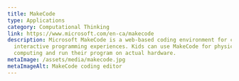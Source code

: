 ```yaml
---
title: MakeCode
type: Applications
category: Computational Thinking
link: https://www.microsoft.com/en-ca/makecode
description: Microsoft MakeCode is a web-based coding environment for creating
  interactive programming experiences. Kids can use MakeCode for physical
  computing and run their program on actual hardware.
metaImage: /assets/media/makecode.jpg
metaImageAlt: MakeCode coding editor
---
```

